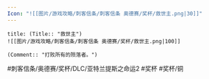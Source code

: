 ```yaml
---
Icon: "![[图片/游戏攻略/刺客信条/刺客信条 奥德赛/奖杯/救世主.png|30]]"
---
```

```ad-common-bronze-trophy
title: (Title:: "救世主")
![[图片/游戏攻略/刺客信条/刺客信条 奥德赛/奖杯/救世主.png|100]]

(Comment:: "打败所有的殒落者。")
```

#刺客信条/奥德赛/奖杯/DLC/亚特兰提斯之命运2 #奖杯 #奖杯/铜
